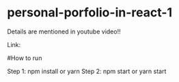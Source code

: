 # personal-porfolio-in-react-1

Details are mentioned in youtube video!!

Link: 



#How to run

Step 1: npm install or yarn 
Step 2: npm start or yarn start
